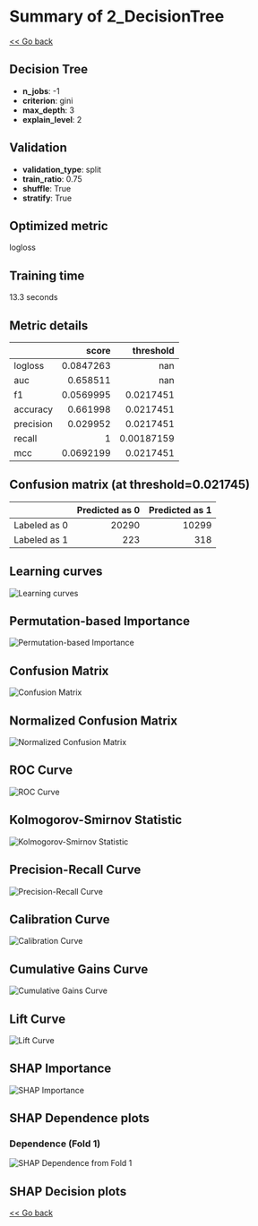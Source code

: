 # Summary of 2_DecisionTree

[<< Go back](../README.md)


## Decision Tree
- **n_jobs**: -1
- **criterion**: gini
- **max_depth**: 3
- **explain_level**: 2

## Validation
 - **validation_type**: split
 - **train_ratio**: 0.75
 - **shuffle**: True
 - **stratify**: True

## Optimized metric
logloss

## Training time

13.3 seconds

## Metric details
|           |     score |    threshold |
|:----------|----------:|-------------:|
| logloss   | 0.0847263 | nan          |
| auc       | 0.658511  | nan          |
| f1        | 0.0569995 |   0.0217451  |
| accuracy  | 0.661998  |   0.0217451  |
| precision | 0.029952  |   0.0217451  |
| recall    | 1         |   0.00187159 |
| mcc       | 0.0692199 |   0.0217451  |


## Confusion matrix (at threshold=0.021745)
|              |   Predicted as 0 |   Predicted as 1 |
|:-------------|-----------------:|-----------------:|
| Labeled as 0 |            20290 |            10299 |
| Labeled as 1 |              223 |              318 |

## Learning curves
![Learning curves](learning_curves.png)

## Permutation-based Importance
![Permutation-based Importance](permutation_importance.png)
## Confusion Matrix

![Confusion Matrix](confusion_matrix.png)


## Normalized Confusion Matrix

![Normalized Confusion Matrix](confusion_matrix_normalized.png)


## ROC Curve

![ROC Curve](roc_curve.png)


## Kolmogorov-Smirnov Statistic

![Kolmogorov-Smirnov Statistic](ks_statistic.png)


## Precision-Recall Curve

![Precision-Recall Curve](precision_recall_curve.png)


## Calibration Curve

![Calibration Curve](calibration_curve_curve.png)


## Cumulative Gains Curve

![Cumulative Gains Curve](cumulative_gains_curve.png)


## Lift Curve

![Lift Curve](lift_curve.png)



## SHAP Importance
![SHAP Importance](shap_importance.png)

## SHAP Dependence plots

### Dependence (Fold 1)
![SHAP Dependence from Fold 1](learner_fold_0_shap_dependence.png)

## SHAP Decision plots


[<< Go back](../README.md)
